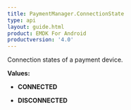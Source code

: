 ```yaml
---
title: PaymentManager.ConnectionState
type: api
layout: guide.html
product: EMDK For Android
productversion: '4.0'
---
```



Connection states of a payment device.

**Values:**

* **CONNECTED**

* **DISCONNECTED**









